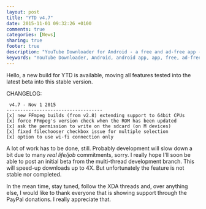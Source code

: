 ```yaml
---
layout: post
title: "YTD v4.7"
date: 2015-11-01 09:32:26 +0100
comments: true
categories: [News]
sharing: true
footer: true
description: "YouTube Downloader for Android - a free and ad-free app - new version"
keywords: "YouTube Downloader, Android, android app, app, free, ad-free, no ads, dentex, XDA, XDA_dentex, twidentex, YouTube, downloader, FFmpeg, audio, music, video, extraction, mp3, easy, dentex, 1080p, 720p, 480p, HD, 4K, 3gp, webm, mp4, m4a, ogg, flv, opus, 360°, 3D"
---
```

Hello,
a new build for YTD is available, moving all features tested into the latest beta into this stable version.

CHANGELOG:

     v4.7 - Nov 1 2015
    -----------------------------------
    [x] new FFmpeg builds (from v2.8) extending support to 64bit CPUs
    [x] force FFmpeg's version check when the ROM has been updated
    [x] ask the permission to write on the sdcard (on M devices)
    [x] fixed filechooser checkbox issue for multiple selection
    [x] option to use wi-fi connection only

A lot of work has to be done, still. Probably development will slow down a bit due to many *real life/job* commitments, sorry.
I really hope I'll soon be able to post an initial beta from the multi-thread development branch. This will speed-up downloads up to 4X. But unfortunately the feature is not stable nor completed.

In the mean time, stay tuned, follow the XDA threads and, over anything else, I would like to thank everyone that is showing support through the PayPal donations. 
I really appreciate that.
